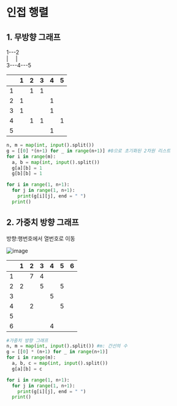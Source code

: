 # 인접 행렬
## 1. 무방향 그래프

  1---2 <br>
  | &nbsp; &nbsp;  | <br>
  3---4---5

||1|2|3|4|5|
|--|--|--|--|--|--|
|1| |1|1|||
|2|1|||1||
|3|1|||1||
|4||1|1||1|
|5||||1||

```python
n, m = map(int, input().split())
g = [[0] *(n+1) for _ in range(n+1)] #0으로 초기화된 2차원 리스트
for i in range(m):
  a, b = map(int, input().split())
  g[a][b] = 1
  g[b][b] = 1

for i in range(1, n+1):
  for j in range(1, n+1):
    print(g[i][j], end = " ")
  print()
```
## 2. 가중치 방향 그래프
방향:행번호에서 열번호로 이동

![image](https://user-images.githubusercontent.com/73813367/118383265-4c084900-b637-11eb-8fcc-f09719fdd620.png)

 
||1|2|3|4|5|6|
|--|--|--|--|--|--|--|
|1| |7|4||||
|2|2||5||5||
|3||||5|||
|4||2|||5||
|5|||||||
|6||||4||
```python
#가중치 방향 그래프
n, m = map(int, input().split()) #m: 간선의 수
g = [[0] * (n+1) for _ in range(n+1)]
for i in range(m):
  a, b, c = map(int, input().split())
  g[a][b] = c

for i in range(1, n+1):
  for j in range(1, n+1):
    print(g[i][j], end = " ")
  print()
```

